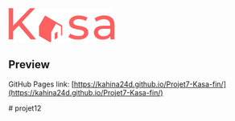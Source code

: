 


<img alt="titre1" src="https://github.com/Kahina24D/Projet7-Kasa-fin/blob/main/public/logo-header.png">


## Preview
GitHub Pages link: [https://kahina24d.github.io/Projet7-Kasa-fin/](https://kahina24d.github.io/Projet7-Kasa-fin/)


#   p r o j e t 1 2 
 
 